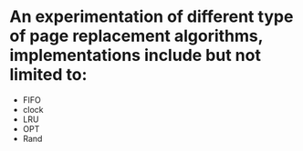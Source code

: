 # An experimentation of different type of page replacement algorithms, implementations include but not limited to: 

- FIFO
- clock
- LRU
- OPT
- Rand

